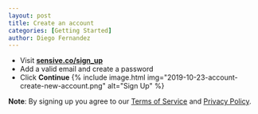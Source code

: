 ```yaml
---
layout: post
title: Create an account
categories: [Getting Started]
author: Diego Fernandez
---
```

- Visit [**sensive.co/sign_up**](https://sensive.co/sign_up)
- Add a valid email and create a password
- Click **Continue**
{% include image.html img="2019-10-23-account-create-new-account.png" alt="Sign Up" %}



**Note**: By signing up you agree to our [Terms of Service](https://sensive.co/terms) and [Privacy Policy](https://sensive.co/privacy).